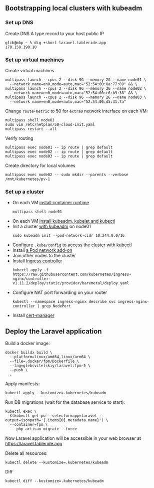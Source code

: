 ## Bootstrapping local clusters with kubeadm

### Set up DNS
Create DNS A type record to your host public IP
```shell
glib@mbp ~ % dig +short laravel.tableride.app
178.158.198.10
```

### Set up virtual machines
Create virtual machines
```shell
multipass launch --cpus 2 --disk 9G --memory 2G --name node01 \
  --network name=en0,mode=auto,mac="52:54:00:8a:77:89" && \
multipass launch --cpus 2 --disk 9G --memory 2G --name node02 \
  --network name=en0,mode=auto,mac="52:54:00:c6:b9:38" && \
multipass launch --cpus 2 --disk 9G --memory 2G --name node03 \
  --network name=en0,mode=auto,mac="52:54:00:d5:31:7a"
```
Change `route-metric` to 50 for `extra0` network interface on each VM:
```shell
multipass shell node01
sudo vim /etc/netplan/50-cloud-init.yaml
multipass restart --all
```
Verify routing
```shell
multipass exec node01 -- ip route | grep default
multipass exec node02 -- ip route | grep default
multipass exec node03 -- ip route | grep default
```
Create directory for local volumes
```shell
multipass exec node02 -- sudo mkdir --parents --verbose /mnt/kubernetes/pv-1
```

### Set up a cluster
- On each VM [install container runtime](https://kubernetes.io/docs/setup/production-environment/container-runtimes/)
  ```shell
  multipass shell node01
  ```
- On each VM [install kubeadm, kubelet and kubectl](https://kubernetes.io/docs/setup/production-environment/tools/kubeadm/install-kubeadm/#installing-kubeadm-kubelet-and-kubectl)
- Init a cluster [with kubeadm](https://kubernetes.io/docs/setup/production-environment/tools/kubeadm/create-cluster-kubeadm/) on node01
  ```shell
  sudo kubeadm init --pod-network-cidr 10.244.0.0/16
  ```
- Configure `.kube/config` to access the cluster with kubectl
- Install [a Pod network add-on](https://kubernetes.io/docs/concepts/cluster-administration/addons/#networking-and-network-policy)
- Join other nodes to the cluster
- Install [Ingress controller](https://kubernetes.github.io/ingress-nginx/deploy/#bare-metal-clusters)
  ```shell
  kubectl apply -f https://raw.githubusercontent.com/kubernetes/ingress-nginx/controller-v1.11.2/deploy/static/provider/baremetal/deploy.yaml
  ```
- Configure NAT port forwarding on your router
  ```shell
  kubectl --namespace ingress-nginx describe svc ingress-nginx-controller | grep NodePort
  ```
- Install [cert-manager](https://kubernetes.github.io/ingress-nginx/user-guide/tls/#automated-certificate-management-with-cert-manager)

## Deploy the Laravel application

Build a docker image:
```shell
docker buildx build \
  --platform=linux/amd64,linux/arm64 \
  --file=.docker/fpm/Dockerfile \
  --tag=glebsvitelskiy/laravel:fpm-5 \
  --push \
  .
```
Apply manifests:
```shell
kubectl apply --kustomize=.kubernetes/kubeadm
```
Run DB migrations (wait for the database service to start):
```shell
kubectl exec \
  $(kubectl get po --selector=app=laravel --output=jsonpath='{.items[0].metadata.name}') \
  --container=fpm \
  -- php artisan migrate --force
```

Now Laravel application will be accessible in your web browser at https://laravel.tableride.app

Delete all resources:
```shell
kubectl delete --kustomize=.kubernetes/kubeadm
```
Diff
```shell
kubectl diff --kustomize=.kubernetes/kubeadm
```
